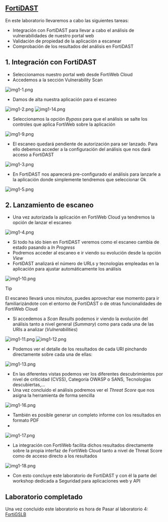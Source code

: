 ## [FortiDAST](./)

En este laboratorio llevaremos a cabo las siguientes tareas:

- Integración con FortiDAST para llevar a cabo el análisis de vulnerabilidades de nuestro portal web
- Validación de propiedad de la aplicación a escanear
- Comprobación de los resultados del análisis en FortiDAST

## 1. Integración con FortiDAST

- Seleccionamos nuestro portal web desde FortiWeb Cloud
- Accedemos a la sección Vulnerability Scan

![img1-1.png](images/img1-1.png)

- Damos de alta nuestra aplicación para el escaneo

![img1-2.png](images/img1-2.png)
![img1-14.png](images/img1-14.png)

- Seleccionamos la opción _Bypass_ para que el análisis se salte los controles que aplica FortiWeb sobre la aplicación

![img1-9.png](images/img1-9.png)

- El escaneo quedará pendiente de autorización para ser lanzado. Para ello debemos acceder a la configuración del análisis que nos dará acceso a FortiDAST

![img1-3.png](images/img1-3.png)

- En FortiDAST nos aparecerá pre-configurado el análisis para lanzarle a la aplicación donde simplemente tendremos que seleccionar Ok
 
![img1-5.png](images/img1-5.png)

## 2. Lanzamiento de escaneo

- Una vez autorizada la aplicación en FortiWeb Cloud ya tendremos la opción de lanzar el escaneo

![img1-4.png](images/img1-4.png)

- Si todo ha ido bien en FortiDAST veremos como el escaneo cambia de estado pasando a _In Progress_
- Podremos acceder al escaneo e ir viendo su evolución desde la opción _View_
- FortiDAST analizará el número de URLs y tecnologías empleadas en la aplicación para ajustar automáticamente los análisis

![img1-10.png](images/img1-10.png)

> [!TIP]
El escaneo llevará unos minutos, puedes aprovechar ese momento para ir familiarizándote con el entorno de FortiDAST o de otras funcionalidades de FortiWeb Cloud

- Si accedemos a _Scan Results_ podemos ir viendo la evolución del análisis tanto a nivel general (_Summary_) como para cada una de las URIs a analizar (_Vulnerabilities_)

![img1-11.png](images/img1-11.png)
![img1-12.png](images/img1-12.png)

- Podemos ver el detalle de los resultados de cada URI pinchando directamente sobre cada una de ellas:

![img1-13.png](images/img1-13.png)

- En las diferentes vistas podemos ver los diferentes descubrimientos por nivel de criticidad (CVSS), Categoría OWASP o SANS, Tecnologías descubiertas,...
- Una vez concluido el análisis podremos ver el _Threat Score_ que nos asigna la herramienta de forma sencilla

![img1-16.png](images/img1-16.png)

- También es posible generar un completo informe con los resultados en formato PDF
- 
![img1-17.png](images/img1-17.png)

- La integración con FortiWeb facilita dichos resultados directamente sobre la propia interfaz de FortiWeb Cloud tanto a nivel de Threat Score como de acceso directo a los resultados

![img1-18.png](images/img1-18.png)

- Con esto concluye este laboratorio de FortiDAST y con él la parte del workshop dedicada a Seguridad para aplicaciones web y API

## Laboratorio completado
Una vez concluido este laboratorio es hora de Pasar al laboratorio 4: [FortiGSLB](https://github.com/xpertsummit/xpertsummit24/tree/main/FortiGSLB)